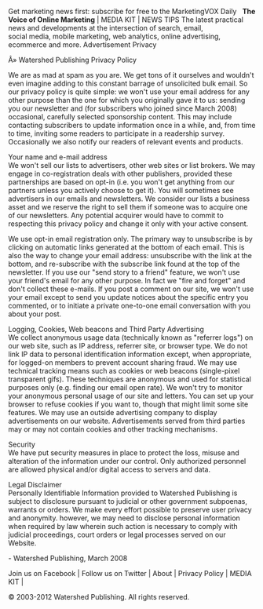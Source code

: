 Get marketing news first: subscribe for free to the MarketingVOX Daily   **The Voice of Online Marketing** | MEDIA KIT | NEWS TIPS The latest practical news and developments at the intersection of search, email,  
social media, mobile marketing, web analytics, online advertising, ecommerce and more. Advertisement Privacy

Â» Watershed Publishing Privacy Policy

We are as mad at spam as you are. We get tons of it ourselves and wouldn't even imagine adding to this constant barrage of unsolicited bulk email. So our privacy policy is quite simple: we won't use your email address for any other purpose than the one for which you originally gave it to us: sending you our newsletter and (for subscribers who joined since March 2008) occasional, carefully selected sponsorship content. This may include contacting subscribers to update information once in a while, and, from time to time, inviting some readers to participate in a readership survey. Occasionally we also notify our readers of relevant events and products.

Your name and e-mail address  
We won't sell our lists to advertisers, other web sites or list brokers. We may engage in co-registration deals with other publishers, provided these partnerships are based on opt-in (i.e. you won't get anything from our partners unless you actively choose to get it). You will sometimes see advertisers in our emails and newsletters. We consider our lists a business asset and we reserve the right to sell them if someone was to acquire one of our newsletters. Any potential acquirer would have to commit to respecting this privacy policy and change it only with your active consent.

We use opt-in email registration only. The primary way to unsubscribe is by clicking on automatic links generated at the bottom of each email. This is also the way to change your email address: unsubscribe with the link at the bottom, and re-subscribe with the subscribe link found at the top of the newsletter. If you use our "send story to a friend" feature, we won't use your friend's email for any other purpose. In fact we "fire and forget" and don't collect these e-mails. If you post a comment on our site, we won't use your email except to send you update notices about the specific entry you commented, or to initiate a private one-to-one email conversation with you about your post.

Logging, Cookies, Web beacons and Third Party Advertising  
We collect anonymous usage data (technically known as "referrer logs") on our web site, such as IP address, referrer site, or browser type. We do not link IP data to personal identification information except, when appropriate, for logged-on members to prevent account sharing fraud. We may use technical tracking means such as cookies or web beacons (single-pixel transparent gifs). These techniques are anonymous and used for statistical purposes only (e.g. finding our email open rate). We won't try to monitor your anonymous personal usage of our site and letters. You can set up your browser to refuse cookies if you want to, though that might limit some site features. We may use an outside advertising company to display advertisements on our website. Advertisements served from third parties may or may not contain cookies and other tracking mechanisms.

Security  
We have put security measures in place to protect the loss, misuse and alteration of the information under our control. Only authorized personnel are allowed physical and/or digital access to servers and data.

Legal Disclaimer  
Personally Identifiable Information provided to Watershed Publishing is subject to disclosure pursuant to judicial or other government subpoenas, warrants or orders. We make every effort possible to preserve user privacy and anonymity. however, we may need to disclose personal information when required by law wherein such action is necessary to comply with judicial proceedings, court orders or legal processes served on our Website.

\- Watershed Publishing, March 2008

Join us on Facebook | Follow us on Twitter | About | Privacy Policy | MEDIA KIT |

  
© 2003-2012 Watershed Publishing. All rights reserved.